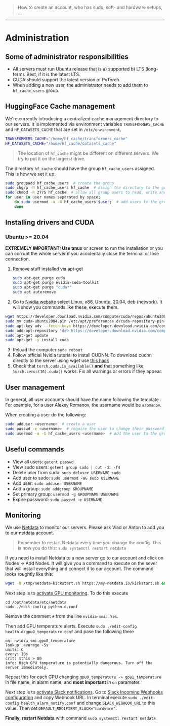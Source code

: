 > How to create an account, who has sudo, soft- and hardware setups, ...
---

# Administration

## Some of administrator responsibilities

* All servers must run Ubuntu release that is a) supported b) LTS (long-term). Best, if it is the latest LTS.
* CUDA should support the latest version of PyTorch.
* When adding a new user, the administrator needs to add them to `hf_cache_users` group.

## HuggingFace Cache management

We're currently introducing a centralized cache management directory to our servers.
It is implemented via environment variables `TRANSFORMERS_CACHE` and `HF_DATASETS_CACHE` that are set in `/etc/environment`.

```bash
TRANSFORMERS_CACHE="/home/hf_cache/transformers_cache"
HF_DATASETS_CACHE="/home/hf_cache/datasets_cache"
```

> The location of `hf_cache` might be different on different servers. We try to put it on the largerst drive.

The directory `hf_cache` should have the group `hf_cache_users` assigned. This is how we set it up:

```bash
sudo groupadd hf_cache_users  # create the group
sudo chgrp -R hf_cache_users hf_cache  # assign the directory to the group
sudo chmod -R 2775 hf_cache  # allow all group users to read, write and execute files in it
for user in user names separated by space;
    do sudo usermod -a -G hf_cache_users $user;  # add users to the group
    done
```

## Installing drivers and CUDA

### Ubuntu >= 20.04

**EXTREMELY IMPORTANT: Use tmux** or screen to run the installation or you can corrupt the whole server if you accidentally close the terminal or lose connection.

1. Remove stuff installed via apt-get
    ```bash
    sudo apt-get purge cuda
    sudo apt-get purge nvidia-cuda-toolkit
    sudo apt-get purge "cuda*"
    sudo apt autoremove
    ```
2. Go to [Nvidia website](https://developer.nvidia.com/cuda-downloads) select Linux, x86, Ubuntu, 20.04, deb (network). It will show you commands like these, execute them.

```bash
wget https://developer.download.nvidia.com/compute/cuda/repos/ubuntu2004/x86_64/cuda-ubuntu2004.pin
sudo mv cuda-ubuntu2004.pin /etc/apt/preferences.d/cuda-repository-pin-600
sudo apt-key adv --fetch-keys https://developer.download.nvidia.com/compute/cuda/repos/ubuntu2004/x86_64/7fa2af80.pub
sudo add-apt-repository "deb https://developer.download.nvidia.com/compute/cuda/repos/ubuntu2004/x86_64/ /"
sudo apt-get update
sudo apt-get -y install cuda
```
3. Reload the computer `sudo reboot`
4. Follow official Nvidia tutorial to install CUDNN. To download cudnn directly to the server using wget use [this hack](https://stackoverflow.com/questions/31279494/how-to-install-cudnn-from-command-line)
5. Check that `torch.cuda.is_available()` **and** that something like `torch.zeros(10).cuda()` works. Fix all warnings or errors if they appear.

## User management

In general, all user accounts should have the name following the template <first letter of first name><last name>.
For example, for a user Alexey Romanov, the username would be `aromanov`.

When creating a user do the following:

```bash
sudo adduser <username>  # create a user
sudo passwd -e <username>  # require the user to change their password on the first login
sudo usermod -a -G hf_cache_users <username>  # add the user to the group that has access to the Huggingface cache
```

## Useful commands

* View all users: `getent passwd`
* View sudo users: `getent group sudo | cut -d: -f4`
* Delete user from sudo: `sudo deluser USERNAME sudo`
* Add user to sudo: `sudo usermod -aG sudo USERNAME`
* Add user: `sudo adduser USERNAME`
* Add a group: `sudo addgroup GROUPNAME`
* Set primary group: `usermod -g GROUPNAME USERNAME`
* Expire password: `sudo passwd -e USERNAME`


## Monitoring
We use [Netdata](https://www.netdata.cloud) to monitor our servers. Please ask Vlad or Anton to add you to our netdata account.

> Remember to restart Netdata every time you change the config. This is how you do this: `sudo systemctl restart netdata`

If you need to install Netdata to a new server go to our account and click on Nodes -> Add Nodes. It will give you a command to execute on the sever that will install everything and connect it to our account. The command looks roughtly like this:

```bash
wget -O /tmp/netdata-kickstart.sh https://my-netdata.io/kickstart.sh && sh /tmp/netdata-kickstart.sh --claim-token OUR_TOKEN_DONT_SHARE_IT --claim-url https://app.netdata.cloud
```

Next step is to [activate GPU monitoring](https://learn.netdata.cloud/docs/agent/collectors/python.d.plugin/nvidia_smi/). To do this execute
```
cd /opt/netdata/etc/netdata
sudo ./edit-config python.d.conf
```

Remove the comment `#` from the line `nvidia-smi: Yes`.

Then add GPU temperature alerts. Execute `sudo ./edit-config health.d/gpu0_temperature.conf` and pase the following there
```alarm: gpu_0_temperature
on: nvidia_smi.gpu0_temperature
lookup: average -5s
units: C
every: 10s
crit: $this > 80
info: High GPU temperature is potentially dangerous. Turn off the server immediately.
```

Repeat this for each GPU changing `gpu0_temperature -> gpu1_temperature` in file name, in alarm name, and **most important** in `on` parameter.

Next step is to [activate Slack notifications](https://learn.netdata.cloud/docs/agent/health/notifications/slack). Go to [Slack Incoming Webhooks configuration](https://text-machine-test.slack.com/services/B046A6A11C2) and copy Webhook URL. In terminal execute `sudo ./edit-config health_alarm_notify.conf` and change `SLACK_WEBHOOK_URL` to this value. Then set `DEFAULT_RECIPIENT_SLACK="hardware"`.

**Finally, restart Netdata** with command `sudo systemctl restart netdata`
